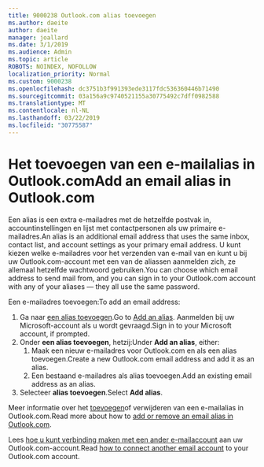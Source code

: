 ```yaml
---
title: 9000238 Outlook.com alias toevoegen
ms.author: daeite
author: daeite
manager: joallard
ms.date: 3/1/2019
ms.audience: Admin
ms.topic: article
ROBOTS: NOINDEX, NOFOLLOW
localization_priority: Normal
ms.custom: 9000238
ms.openlocfilehash: dc3751b3f991393ede3117fdc536360446b71490
ms.sourcegitcommit: 03a156a9c9740521155a30775492c7dff0982588
ms.translationtype: MT
ms.contentlocale: nl-NL
ms.lasthandoff: 03/22/2019
ms.locfileid: "30775587"
---
```

# <a name="add-an-email-alias-in-outlookcom"></a><span data-ttu-id="d4736-102">Het toevoegen van een e-mailalias in Outlook.com</span><span class="sxs-lookup"><span data-stu-id="d4736-102">Add an email alias in Outlook.com</span></span>

<span data-ttu-id="d4736-103">Een alias is een extra e-mailadres met de hetzelfde postvak in, accountinstellingen en lijst met contactpersonen als uw primaire e-mailadres.</span><span class="sxs-lookup"><span data-stu-id="d4736-103">An alias is an additional email address that uses the same inbox, contact list, and account settings as your primary email address.</span></span> <span data-ttu-id="d4736-104">U kunt kiezen welke e-mailadres voor het verzenden van e-mail van en kunt u bij uw Outlook.com-account met een van de aliassen aanmelden zich, ze allemaal hetzelfde wachtwoord gebruiken.</span><span class="sxs-lookup"><span data-stu-id="d4736-104">You can choose which email address to send mail from, and you can sign in to your Outlook.com account with any of your aliases — they all use the same password.</span></span>

<span data-ttu-id="d4736-105">Een e-mailadres toevoegen:</span><span class="sxs-lookup"><span data-stu-id="d4736-105">To add an email address:</span></span>

1. <span data-ttu-id="d4736-106">Ga naar [een alias toevoegen](https://go.microsoft.com/fwlink/p/?linkid=864833).</span><span class="sxs-lookup"><span data-stu-id="d4736-106">Go to [Add an alias](https://go.microsoft.com/fwlink/p/?linkid=864833).</span></span> <span data-ttu-id="d4736-107">Aanmelden bij uw Microsoft-account als u wordt gevraagd.</span><span class="sxs-lookup"><span data-stu-id="d4736-107">Sign in to your Microsoft account, if prompted.</span></span>
2. <span data-ttu-id="d4736-108">Onder **een alias toevoegen**, hetzij:</span><span class="sxs-lookup"><span data-stu-id="d4736-108">Under **Add an alias**, either:</span></span>
    1. <span data-ttu-id="d4736-109">Maak een nieuw e-mailadres voor Outlook.com en als een alias toevoegen.</span><span class="sxs-lookup"><span data-stu-id="d4736-109">Create a new Outlook.com email address and add it as an alias.</span></span>
    2. <span data-ttu-id="d4736-110">Een bestaand e-mailadres als alias toevoegen.</span><span class="sxs-lookup"><span data-stu-id="d4736-110">Add an existing email address as an alias.</span></span>
3. <span data-ttu-id="d4736-111">Selecteer **alias toevoegen**.</span><span class="sxs-lookup"><span data-stu-id="d4736-111">Select **Add alias**.</span></span>

<span data-ttu-id="d4736-112">Meer informatie over het [toevoegen](https://support.office.com/article/459b1989-356d-40fa-a689-8f285b13f1f2)of verwijderen van een e-mailalias in Outlook.com.</span><span class="sxs-lookup"><span data-stu-id="d4736-112">Read more about how to [add or remove an email alias in Outlook.com](https://support.office.com/article/459b1989-356d-40fa-a689-8f285b13f1f2).</span></span>  

<span data-ttu-id="d4736-113">Lees [hoe u kunt verbinding maken met een ander e-mailaccount](https://support.office.com/article/c5224df4-5885-4e79-91ba-523aa743f0ba) aan uw Outlook.com-account.</span><span class="sxs-lookup"><span data-stu-id="d4736-113">Read [how to connect another email account](https://support.office.com/article/c5224df4-5885-4e79-91ba-523aa743f0ba) to your Outlook.com account.</span></span>